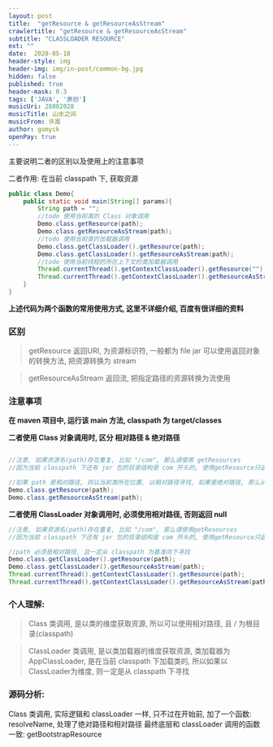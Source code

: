 ```yaml
---
layout: post
title:  "getResource & getResourceAsStream"
crawlertitle: "getResource & getResourceAsStream"
subtitle: "CLASSLOADER RESOURCE"
ext: ""
date:  2020-05-18
header-style: img
header-img: img/in-post/common-bg.jpg
hidden: false
published: true
header-mask: 0.3
tags: ['JAVA', '原创']
musicUri: 28802028
musicTitle: 山水之间
musicFrom: 许嵩
author: gomyck
openPay: true
---
```


主要说明二者的区别以及使用上的注意事项

二者作用: 在当前 classpath 下, 获取资源
```java
public class Demo{
    public static void main(String[] params){
        String path = "";
        //todo 使用当前类的 Class 对象调用
        Demo.class.getResource(path);
        Demo.class.getResourceAsStream(path);
        //todo 使用当前类的加载器调用
        Demo.class.getClassLoader().getResource(path);
        Demo.class.getClassLoader().getResourceAsStream(path);
        //todo 使用当前线程的所在上下文的类加载器调用
        Thread.currentThread().getContextClassLoader().getResource("");
        Thread.currentThread().getContextClassLoader().getResourceAsStream(path);
    }
}
```
**上述代码为两个函数的常用使用方式, 这里不详细介绍, 百度有很详细的资料**

### 区别
> getResource 返回URI, 为资源标识符, 一般都为 file jar 可以使用返回对象的转换方法, 把资源转换为 stream


> getResourceAsStream 返回流, 把指定路径的资源转换为流使用

### 注意事项

**在 maven 项目中, 运行该 main 方法, classpath 为 target/classes**

**二者使用 Class 对象调用时, 区分 相对路径 & 绝对路径**

```java

//注意, 如果资源名(path)存在重复, 比如 "/com", 那么请使用 getResources
//因为当前 classpath 下还有 jar 包的目录结构是 com 开头的, 使用getResource只返回数组的0下标对象

//如果 path 是相对路径, 则以当前类所在位置, 以相对路径寻找, 如果是绝对路径, 那么从 classpath 向下寻找
Demo.class.getResource(path);
Demo.class.getResourceAsStream(path);
```

**二者使用 ClassLoader 对象调用时, 必须使用相对路径, 否则返回 null**
```java
//注意, 如果资源名(path)存在重复, 比如 "/com", 那么请使用getResources
//因为当前 classpath 下还有 jar 包的目录结构是 com 开头的, 使用getResource只返回数组的0下标对象

//path 必须是相对路径, 且一定从 classpath 为基准向下寻找
Demo.class.getClassLoader().getResource(path);
Demo.class.getClassLoader().getResourceAsStream(path);
Thread.currentThread().getContextClassLoader().getResource(path);
Thread.currentThread().getContextClassLoader().getResourceAsStream(path);
```

### 个人理解:
> Class 类调用, 是以类的维度获取资源, 所以可以使用相对路径, 且 / 为根目录(classpath)

> ClassLoader 类调用, 是以类加载器的维度获取资源, 类加载器为 AppClassLoader, 是在当前 classpath 下加载类的, 所以如果以
ClassLoader为维度, 则一定是从 classpath 下寻找

### 源码分析:
Class 类调用, 实际逻辑和 classLoader 一样, 只不过在开始前, 加了一个函数: resolveName, 处理了绝对路径和相对路径
最终底层和 classLoader 调用的函数一致: getBootstrapResource
